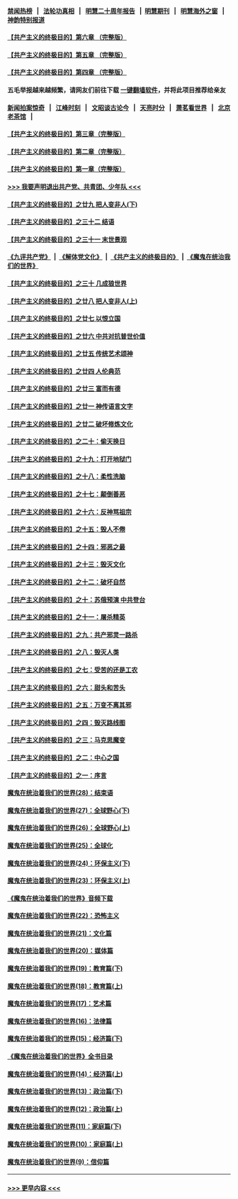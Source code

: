 #### [禁闻热榜](热点新闻.md?=0)  &nbsp;&nbsp;|&nbsp;&nbsp; [法轮功真相](https://github.com/gfw-breaker/truth/blob/master/README.md?=0) &nbsp;&nbsp;|&nbsp;&nbsp; [明慧二十周年报告](https://github.com/gfw-breaker/mh-reports/blob/master/README.md?=0) &nbsp;&nbsp;|&nbsp;&nbsp;[明慧期刊](https://github.com/gfw-breaker/mh-qikan) &nbsp;&nbsp;|&nbsp;&nbsp; [明慧海外之窗](https://github.com/gfw-breaker/mh-news/blob/master/README.md?=0) &nbsp;&nbsp;|&nbsp;&nbsp; [神韵特别报道](https://github.com/gfw-breaker/mh-news/blob/master/shenyun.md?=0)
#### [【共产主义的终极目的】第六章 （完整版）](../pages/nsc422/n11428913.md?t=03021602) 
#### [【共产主义的终极目的】第五章 （完整版）](../pages/nsc422/n11428912.md?t=03021602) 
#### [【共产主义的终极目的】第四章 （完整版）](../pages/nsc422/n11428907.md?t=03021602) 
#### 五毛举报越来越频繁，请网友们前往下载 [一键翻墙软件](https://github.com/gfw-breaker/ssr-accounts)，并将此项目推荐给亲友
#### [新闻拍案惊奇](https://github.com/gfw-breaker/banned-news/blob/master/pages/link4.md) &nbsp;&nbsp;|&nbsp;&nbsp; [江峰时刻](https://github.com/gfw-breaker/banned-news/blob/master/pages/link4.md) &nbsp;&nbsp;|&nbsp;&nbsp; [文昭谈古论今](https://github.com/gfw-breaker/banned-news/blob/master/pages/link4.md) &nbsp;&nbsp;|&nbsp;&nbsp; [天亮时分](https://github.com/gfw-breaker/banned-news/blob/master/pages/link4.md) &nbsp;&nbsp;|&nbsp;&nbsp; [萧茗看世界](https://github.com/gfw-breaker/banned-news/blob/master/pages/link4.md) &nbsp;&nbsp;|&nbsp;&nbsp; [北京老茶馆](https://github.com/gfw-breaker/banned-news/blob/master/pages/link4.md) &nbsp;&nbsp;|&nbsp;&nbsp; 
#### [【共产主义的终极目的】第三章（完整版）](../pages/nsc422/n11428848.md?t=03021602) 
#### [【共产主义的终极目的】第二章（完整版）](../pages/nsc422/n11428831.md?t=03021602) 
#### [【共产主义的终极目的】第一章（完整版）](../pages/nsc422/n11417651.md?t=03021602) 
#### [>>> 我要声明退出共产党、共青团、少年队 <<<](https://github.com/begood0513/goodnews/blob/master/quit/letter.md) 
#### [【共产主义的终极目的】之廿九 把人变非人(下)](../pages/nsc422/n11344140.md?t=03021602) 
#### [【共产主义的终极目的】之三十二 结语](../pages/nsc422/n11360535.md?t=03021602) 
#### [【共产主义的终极目的】之三十一 末世景观](../pages/nsc422/n11351129.md?t=03021602) 
#### [《九评共产党》](https://github.com/begood0513/9ping.md/blob/master/README.md) &nbsp;|&nbsp; [《解体党文化》](../../../../jtdwh.md/blob/master/README.md)  &nbsp;|&nbsp; [《共产主义的终极目的》](../../../../gczydzjmd.md/blob/master/README.md) &nbsp;|&nbsp; [《魔鬼在统治我们的世界》](../../../../mgztzwmdsj.md/blob/master/README.md) 
#### [【共产主义的终极目的】之三十 几成狼世界](../pages/nsc422/n11348280.md?t=03021602) 
#### [【共产主义的终极目的】之廿八 把人变非人(上)](../pages/nsc422/n11340492.md?t=03021602) 
#### [【共产主义的终极目的】之廿七 以恨立国](../pages/nsc422/n11336944.md?t=03021602) 
#### [【共产主义的终极目的】之廿六 中共对抗普世价值](../pages/nsc422/n11324785.md?t=03021602) 
#### [【共产主义的终极目的】之廿五 传统艺术颂神](../pages/nsc422/n11296396.md?t=03021602) 
#### [【共产主义的终极目的】之廿四 人伦典范](../pages/nsc422/n11296397.md?t=03021602) 
#### [【共产主义的终极目的】之廿三 富而有德](../pages/nsc422/n11283598.md?t=03021602) 
#### [【共产主义的终极目的】之廿一 神传语言文字](../pages/nsc422/n11263265.md?t=03021602) 
#### [【共产主义的终极目的】之廿二 破坏修炼文化](../pages/nsc422/n11245728.md?t=03021602) 
#### [【共产主义的终极目的】之二十：偷天换日](../pages/nsc422/n11238846.md?t=03021602) 
#### [【共产主义的终极目的】之十九：打开地狱门](../pages/nsc422/n11206376.md?t=03021602) 
#### [【共产主义的终极目的】之十八：柔性洗脑](../pages/nsc422/n11199994.md?t=03021602) 
#### [【共产主义的终极目的】之十七：颠倒善恶](../pages/nsc422/n11179782.md?t=03021602) 
#### [【共产主义的终极目的】之十六：反神骂祖宗](../pages/nsc422/n11166798.md?t=03021602) 
#### [【共产主义的终极目的】之十五：毁人不倦](../pages/nsc422/n11166792.md?t=03021602) 
#### [【共产主义的终极目的】之十四：邪恶之最](../pages/nsc422/n11150249.md?t=03021602) 
#### [【共产主义的终极目的】之十三：毁灭文化](../pages/nsc422/n11135227.md?t=03021602) 
#### [【共产主义的终极目的】之十二：破坏自然](../pages/nsc422/n11135214.md?t=03021602) 
#### [【共产主义的终极目的】之十：苏俄预演 中共登台](../pages/nsc422/n11118424.md?t=03021602) 
#### [【共产主义的终极目的】之十一：屠杀精英](../pages/nsc422/n11118442.md?t=03021602) 
#### [【共产主义的终极目的】之九：共产邪灵一路杀](../pages/nsc422/n11114139.md?t=03021602) 
#### [【共产主义的终极目的】之八：毁灭人类](../pages/nsc422/n11108503.md?t=03021602) 
#### [【共产主义的终极目的】之七：受苦的还是工农](../pages/nsc422/n11101809.md?t=03021602) 
#### [【共产主义的终极目的】之六：甜头和苦头](../pages/nsc422/n11096971.md?t=03021602) 
#### [【共产主义的终极目的】之五：万变不离其邪](../pages/nsc422/n11091285.md?t=03021602) 
#### [【共产主义的终极目的】之四：毁灭路线图](../pages/nsc422/n11086284.md?t=03021602) 
#### [【共产主义的终极目的】之三：马克思魔变](../pages/nsc422/n11061941.md?t=03021602) 
#### [【共产主义的终极目的】之二：中心之国](../pages/nsc422/n11047728.md?t=03021602) 
#### [【共产主义的终极目的】之一：序言](../pages/nsc422/n11086077.md?t=03021602) 
#### [魔鬼在统治着我们的世界(28)：结束语](../pages/nsc422/n10936246.md?t=03021602) 
#### [魔鬼在统治着我们的世界(27)：全球野心(下)](../pages/nsc422/n10928319.md?t=03021602) 
#### [魔鬼在统治着我们的世界(26)：全球野心(上)](../pages/nsc422/n10900318.md?t=03021602) 
#### [魔鬼在统治着我们的世界(25)：全球化](../pages/nsc422/n10788205.md?t=03021602) 
#### [魔鬼在统治着我们的世界(24)：环保主义(下)](../pages/nsc422/n10695307.md?t=03021602) 
#### [魔鬼在统治着我们的世界(23)：环保主义(上)](../pages/nsc422/n10688613.md?t=03021602) 
#### [《魔鬼在统治着我们的世界》音频下载](../pages/nsc422/n10635553.md?t=03021602) 
#### [魔鬼在统治着我们的世界(22)：恐怖主义](../pages/nsc422/n10614727.md?t=03021602) 
#### [魔鬼在统治着我们的世界(21)：文化篇](../pages/nsc422/n10597706.md?t=03021602) 
#### [魔鬼在统治着我们的世界(20)：媒体篇](../pages/nsc422/n10586579.md?t=03021602) 
#### [魔鬼在统治着我们的世界(19)：教育篇(下)](../pages/nsc422/n10564808.md?t=03021602) 
#### [魔鬼在统治着我们的世界(18)：教育篇(上)](../pages/nsc422/n10526970.md?t=03021602) 
#### [魔鬼在统治着我们的世界(17)：艺术篇](../pages/nsc422/n10499093.md?t=03021602) 
#### [魔鬼在统治着我们的世界(16)：法律篇](../pages/nsc422/n10485969.md?t=03021602) 
#### [魔鬼在统治着我们的世界(15)：经济篇(下)](../pages/nsc422/n10469975.md?t=03021602) 
#### [《魔鬼在统治着我们的世界》全书目录](../pages/nsc422/n10464261.md?t=03021602) 
#### [魔鬼在统治着我们的世界(14)：经济篇(上)](../pages/nsc422/n10457370.md?t=03021602) 
#### [魔鬼在统治着我们的世界(13)：政治篇(下)](../pages/nsc422/n10448270.md?t=03021602) 
#### [魔鬼在统治着我们的世界(12)：政治篇(上)](../pages/nsc422/n10444576.md?t=03021602) 
#### [魔鬼在统治着我们的世界(11)：家庭篇(下)](../pages/nsc422/n10440961.md?t=03021602) 
#### [魔鬼在统治着我们的世界(10)：家庭篇(上)](../pages/nsc422/n10435448.md?t=03021602) 
#### [魔鬼在统治着我们的世界(9)：信仰篇](../pages/nsc422/n10432159.md?t=03021602) 

----
#### [ >>> 更早内容 <<< ](../indexes/nsc422-earlier.md)
